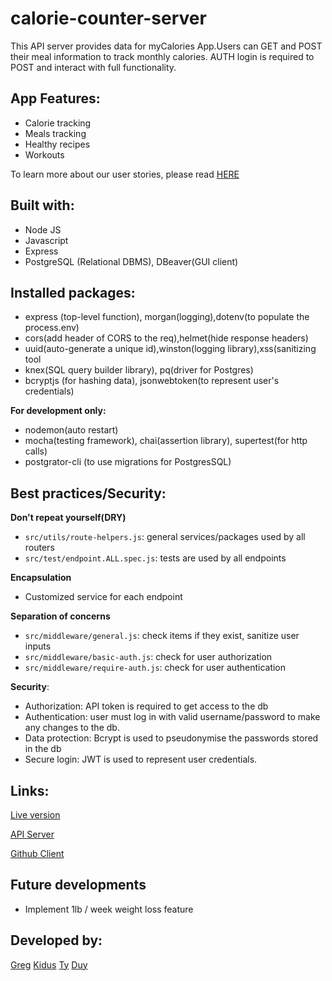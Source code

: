 # calorie-counter-server

This API server provides data for myCalories App.Users can GET and POST their meal information to track monthly calories.  AUTH login is required to POST and interact with full functionality. 

## App Features:
* Calorie tracking
* Meals tracking
* Healthy recipes
* Workouts

To learn more about our user stories, please read [HERE](https://docs.google.com/spreadsheets/d/10vr_gILvtYHT7AtwDcj6wCP0vuv-HUcrETIH3dWyJcU/edit#gid=0)

## Built with:
* Node JS
* Javascript
* Express
* PostgreSQL (Relational DBMS), DBeaver(GUI client)

## Installed packages:
* express (top-level function), morgan(logging),dotenv(to populate the process.env)
* cors(add header of CORS to the req),helmet(hide response headers)
* uuid(auto-generate a unique id),winston(logging library),xss(sanitizing tool
* knex(SQL query builder library), pq(driver for Postgres)
* bcryptjs (for hashing data), jsonwebtoken(to represent user's credentials)

**For development only:**

* nodemon(auto restart)
* mocha(testing framework), chai(assertion library), supertest(for http calls)
* postgrator-cli (to use migrations for PostgresSQL)

## Best practices/Security:

**Don't repeat yourself(DRY)**
- `src/utils/route-helpers.js`: general services/packages used by all routers
- `src/test/endpoint.ALL.spec.js`: tests are used by all endpoints

**Encapsulation**
* Customized service for each endpoint

**Separation of concerns**
- `src/middleware/general.js`: check items if they exist, sanitize user inputs
- `src/middleware/basic-auth.js`: check for user authorization
- `src/middleware/require-auth.js`: check for user authentication 
  
**Security**:
- Authorization: API token is required to get access to the db
- Authentication: user must log in with valid username/password to make any changes to the db.
- Data protection: Bcrypt is used to pseudonymise the passwords stored in the db
- Secure login: JWT is used to represent user credentials. 

## Links:

[Live version](https://mycalories-client.vercel.app/)

[API Server](https://nameless-hamlet-52392.herokuapp.com/)

[Github Client](https://github.com/DuyLuu90/myCalories-client)

## Future developments
* Implement 1lb / week weight loss feature

## Developed by:

[Greg](https://github.com/gdreid13)
[Kidus](https://github.com/KidusY)
[Ty](https://github.com/tyonek)
[Duy](https://github.com/DuyLuu90)
